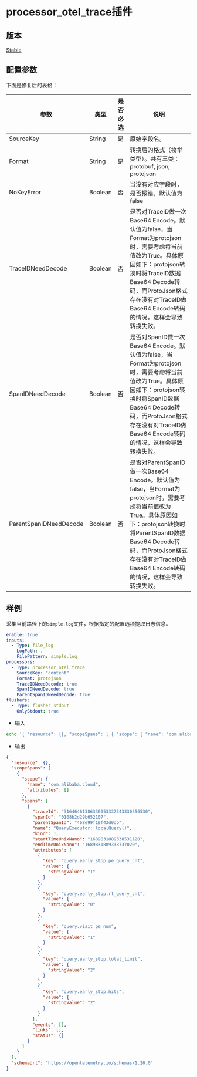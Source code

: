# processor_otel_trace插件

## 版本

[Stable](../stability-level.md)

## 配置参数

下面是修复后的表格：

| 参数                     | 类型      | 是否必选 | 说明                                                                                                                                                                                   |
|------------------------|---------|------|--------------------------------------------------------------------------------------------------------------------------------------------------------------------------------------|
| SourceKey              | String  | 是    | 原始字段名。                                                                                                                                                                               |
| Format                 | String  | 是    | 转换后的格式（枚举类型）。共有三类：protobuf, json, protojson                                                                                                                                          |
| NoKeyError             | Boolean | 否    | 当没有对应字段时，是否报错。默认值为false                                                                                                                                                              |
| TraceIDNeedDecode      | Boolean | 否    | 是否对TraceID做一次Base64 Encode。默认值为false，当Format为protojson时，需要考虑将当前值改为True。具体原因如下：protojson转换时将TraceID数据Base64 Decode转码，而ProtoJson格式存在没有对TraceID做Base64 Encode转码的情况，这样会导致转换失败。           |
| SpanIDNeedDecode       | Boolean | 否    | 是否对SpanID做一次Base64 Encode。默认值为false，当Format为protojson时，需要考虑将当前值改为True。具体原因如下：protojson转换时将SpanID数据Base64 Decode转码，而ProtoJson格式存在没有对TraceID做Base64 Encode转码的情况，这样会导致转换失败。             |
| ParentSpanIDNeedDecode | Boolean | 否    | 是否对ParentSpanID做一次Base64 Encode。默认值为false，当Format为protojson时，需要考虑将当前值改为True。具体原因如下：protojson转换时将ParentSpanID数据Base64 Decode转码，而ProtoJson格式存在没有对TraceID做Base64 Encode转码的情况，这样会导致转换失败。 |


## 样例

采集当前路径下的`simple.log`文件，根据指定的配置选项提取日志信息。

```yaml
enable: true
inputs:
  - Type: file_log
    LogPath: .
    FilePattern: simple.log
processors:
  - Type: processor_otel_trace
    SourceKey: "content"
    Format: protojson
    TraceIDNeedDecode: true
    SpanIDNeedDecode: true
    ParentSpanIDNeedDecode: true
flushers:
  - Type: flusher_stdout
    OnlyStdout: true
```

* 输入

```bash
echo '{ "resource": {}, "scopeSpans": [ { "scope": { "name": "com.alibaba.cloud", "attributes": [] }, "spans": [ { "traceId": "31646461386336653337343330356530", "spanId": "0108b2d29b652107", "parentSpanId": "468e99f19f43d0db", "name": "QueryExecutor::localQuery()", "kind": 1, "startTimeUnixNano": "1689831889338531120", "endTimeUnixNano": "1689831889338737020", "attributes": [ { "key": "query.early_stop.pe_query_cnt", "value": { "stringValue": "1" } }, { "key": "query.early_stop.rt_query_cnt", "value": { "stringValue": "0" } }, { "key": "query.visit_pe_num", "value": { "stringValue": "1" } }, { "key": "query.early_stop.total_limit", "value": { "stringValue": "2" } }, { "key": "query.early_stop.hits", "value": { "stringValue": "2" } } ], "events": [], "links": [], "status": {} } ] } ], "schemaUrl": "https://opentelemetry.io/schemas/1.20.0" }' >> simple.log
```

* 输出

```json
{
  "resource": {},
  "scopeSpans": [
    {
      "scope": {
        "name": "com.alibaba.cloud",
        "attributes": []
      },
      "spans": [
        {
          "traceId": "31646461386336653337343330356530",
          "spanId": "0108b2d29b652107",
          "parentSpanId": "468e99f19f43d0db",
          "name": "QueryExecutor::localQuery()",
          "kind": 1,
          "startTimeUnixNano": "1689831889338531120",
          "endTimeUnixNano": "1689831889338737020",
          "attributes": [
            {
              "key": "query.early_stop.pe_query_cnt",
              "value": {
                "stringValue": "1"
              }
            },
            {
              "key": "query.early_stop.rt_query_cnt",
              "value": {
                "stringValue": "0"
              }
            },
            {
              "key": "query.visit_pe_num",
              "value": {
                "stringValue": "1"
              }
            },
            {
              "key": "query.early_stop.total_limit",
              "value": {
                "stringValue": "2"
              }
            },
            {
              "key": "query.early_stop.hits",
              "value": {
                "stringValue": "2"
              }
            }
          ],
          "events": [],
          "links": [],
          "status": {}
        }
      ]
    }
  ],
  "schemaUrl": "https://opentelemetry.io/schemas/1.20.0"
}
```
